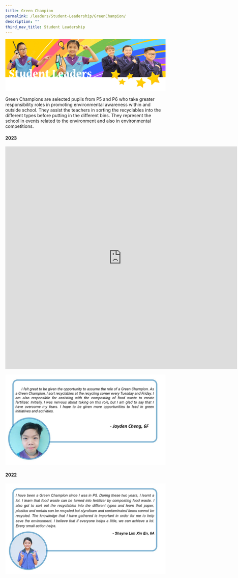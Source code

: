 ```yaml
---
title: Green Champion
permalink: /leaders/Student-Leadership/GreenChampion/
description: ""
third_nav_title: Student Leadership
---
```

![](/images/SLbanner.png)

Green Champions are selected pupils from P5 and P6 who take greater responsibility roles in promoting environmental awareness within and outside school. They assist the teachers in sorting the recyclables into the different types before putting in the different bins. They represent the school in events related to the environment and also in environmental competitions.

#### 2023

<iframe src="https://docs.google.com/presentation/d/e/2PACX-1vTZ5HoENPHD509u2oQZ894NtKxf5RYHF0evIUYljQr8eZ77ensx8_6lVZCQCASRxOzQD90UkMsDluPB/embed?start=true&amp;loop=true&amp;delayms=3000" frameborder="0" width="729" height="700" allowfullscreen="true"></iframe>

![](/images/Leaders/green%20champion%20reflection.jpg)

#### 2022
![](/images/Grreen%20Champ%20reupload.jpg)